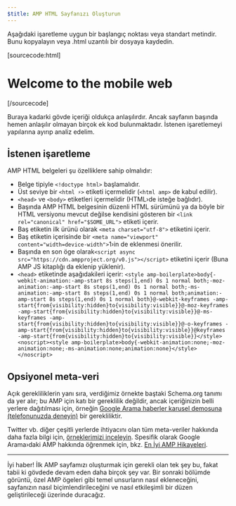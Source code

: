 ```yaml
---
$title: AMP HTML Sayfanızı Oluşturun
---
```


Aşağıdaki işaretleme uygun bir başlangıç noktası veya standart metindir.
Bunu kopyalayın veya .html uzantılı bir dosyaya kaydedin.

[sourcecode:html]
<!doctype html>
<html amp lang="en">
  <head>
    <meta charset="utf-8">
    <title>Hello, AMPs</title>
    <link rel="canonical" href="{{doc.url}}">
    <meta name="viewport" content="width=device-width">
    <script type="application/ld+json">
      {
        "@context": "http://schema.org",
        "@type": "NewsArticle",
        "headline": "Open-source framework for publishing content",
        "datePublished": "2015-10-07T12:02:41Z",
        "image": [
          "logo.jpg"
        ]
      }
    </script>
    <style amp-boilerplate>body{-webkit-animation:-amp-start 8s steps(1,end) 0s 1 normal both;-moz-animation:-amp-start 8s steps(1,end) 0s 1 normal both;-ms-animation:-amp-start 8s steps(1,end) 0s 1 normal both;animation:-amp-start 8s steps(1,end) 0s 1 normal both}@-webkit-keyframes -amp-start{from{visibility:hidden}to{visibility:visible}}@-moz-keyframes -amp-start{from{visibility:hidden}to{visibility:visible}}@-ms-keyframes -amp-start{from{visibility:hidden}to{visibility:visible}}@-o-keyframes -amp-start{from{visibility:hidden}to{visibility:visible}}@keyframes -amp-start{from{visibility:hidden}to{visibility:visible}}</style><noscript><style amp-boilerplate>body{-webkit-animation:none;-moz-animation:none;-ms-animation:none;animation:none}</style></noscript>
    <script async src="https://cdn.ampproject.org/v0.js"></script>
  </head>
  <body>
    <h1>Welcome to the mobile web</h1>
  </body>
</html>
[/sourcecode]

Buraya kadarki gövde içeriği oldukça anlaşılırdır. Ancak sayfanın başında hemen anlaşılır olmayan birçok ek kod bulunmaktadır. İstenen işaretlemeyi yapılarına ayırıp analiz edelim.

## İstenen işaretleme

AMP HTML belgeleri şu özelliklere sahip olmalıdır:

  - Belge tipiyle `<!doctype html>` başlamalıdır.
  - Üst seviye bir `<html ⚡>` etiketi içermelidir (`<html amp>` de kabul edilir).
  - `<head>` ve `<body>` etiketleri içermelidir (HTML›de isteğe bağlıdır).
  - Başında AMP HTML belgesinin düzenli HTML sürümünü ya da böyle bir HTML versiyonu mevcut değilse kendisini gösteren bir `<link rel="canonical" href="$SOME_URL">` etiketi içerir.
  - Baş etiketin ilk ürünü olarak `<meta charset="utf-8">` etiketini içerir.
  - Baş etiketin içerisinde bir `<meta name="viewport" content="width=device-width">`1›in de eklenmesi önerilir.
  - Başında en son öge olarak`<script async src="https://cdn.ampproject.org/v0.js"></script>` etiketini içerir (Buna AMP JS kitaplığı da eklenip yüklenir).
  - `<head>` etiketinde aşağıdakileri içerir:
    `<style amp-boilerplate>body{-webkit-animation:-amp-start 8s steps(1,end) 0s 1 normal both;-moz-animation:-amp-start 8s steps(1,end) 0s 1 normal both;-ms-animation:-amp-start 8s steps(1,end) 0s 1 normal both;animation:-amp-start 8s steps(1,end) 0s 1 normal both}@-webkit-keyframes -amp-start{from{visibility:hidden}to{visibility:visible}}@-moz-keyframes -amp-start{from{visibility:hidden}to{visibility:visible}}@-ms-keyframes -amp-start{from{visibility:hidden}to{visibility:visible}}@-o-keyframes -amp-start{from{visibility:hidden}to{visibility:visible}}@keyframes -amp-start{from{visibility:hidden}to{visibility:visible}}</style><noscript><style amp-boilerplate>body{-webkit-animation:none;-moz-animation:none;-ms-animation:none;animation:none}</style></noscript>`

## Opsiyonel meta-veri

Açık gerekliliklerin yanı sıra, verdiğimiz örnekte baştaki Schema.org tanımı da yer alır; bu AMP için katı bir gereklilik değildir, ancak içeriğinizin belli yerlere dağıtılması için, örneğin [Google Arama haberler karusel demosuna (telefonunuzda deneyin)](https://g.co/ampdemo) bir gerekliliktir.

Twitter vb. diğer çeşitli yerlerde ihtiyacını olan tüm meta-veriler hakkında daha fazla bilgi için, [örneklerimizi inceleyin](https://github.com/ampproject/amphtml/tree/main/examples/metadata-examples). Spesifik olarak Google Arama›daki AMP hakkında öğrenmek için, bkz. [En İyi AMP Hikayeleri](https://developers.google.com/structured-data/carousels/top-stories).

<hr>

İyi haber! İlk AMP sayfamızı oluşturmak için gerekli olan tek şey bu, fakat tabii ki gövdede devam eden daha birçok şey var. Bir sonraki bölümde görüntü, özel AMP ögeleri gibi temel unsurların nasıl ekleneceğini, sayfanızın nasıl biçimlendirileceğini ve nasıl etkileşimli bir düzen geliştirileceği üzerinde duracağız.
